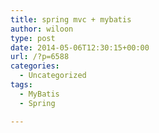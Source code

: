 ```yaml
---
title: spring mvc + mybatis
author: wiloon
type: post
date: 2014-05-06T12:30:15+00:00
url: /?p=6588
categories:
  - Uncategorized
tags:
  - MyBatis
  - Spring

---
```

